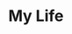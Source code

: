 ---
# file: !my-blog.md
layout: list
title: My Life
slug: my-life
menu: true
permalink: /my-life/
order: 5
sitemap: false
description: >
    살면서 했던 소소한 활동에 관련된 게시물을 업로드합니다.   

    1. (나의 생각)  

    2. (21살 대학생활)  

    3. (21살 유럽여행)     
 
    군대   

    4. (24살 필리핀 어학연수)   

    5. (24살 대학생활)  

# accent_color: rgb(38,139,210)
# accent_image:
#   background: rgb(32,32,32)
#   overlay:    false
---